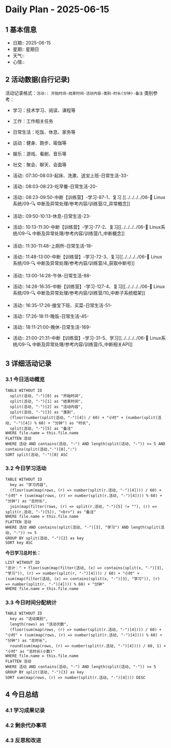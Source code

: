 # Daily Plan - 2025-06-15

## 1 基本信息

- 日期:: 2025-06-15
- 星期:: 星期日
- 天气::
- 心情::

## 2 活动数据(自行记录)
活动记录格式：`活动:: 开始时间-结束时间-活动内容-类别-时长(分钟)-备注`
类别参考：
- 学习：技术学习、阅读、课程等
- 工作：工作相关任务
- 日常生活：吃饭、休息、家务等
- 运动：健身、跑步、瑜伽等
- 娱乐：游戏、看剧、音乐等
- 社交：聚会、聊天、会面等

- 活动:: 07:30-08:03-起床、洗漱、送宝上班-日常生活-33-
- 活动:: 08:03-08:23-吃早餐-日常生活-20-
- 活动:: 08:23-09:50-中断【训练营】-学习-87-1、复习 [[../../../../06-🐧 Linux系统/09-🔍 中断及异常处理/参考内容/训练营/2_异常概念]]
- 活动:: 09:50-10:13-休息-日常生活-23-
- 活动:: 10:13-11:30-中断【训练营】-学习-77-2、复习[[../../../../06-🐧 Linux系统/09-🔍 中断及异常处理/参考内容/训练营/1_中断概念]]
- 活动:: 11:30-11:48-上厕所-日常生活-18-
- 活动:: 11:48-13:00-中断【训练营】-学习-72-3、复习[[../../../../06-🐧 Linux系统/09-🔍 中断及异常处理/参考内容/训练营/4_获取中断号]]
- 活动:: 13:00-14:28-午休-日常生活-88-
- 活动:: 14:28-16:35-中断【训练营】-学习-127-4、复习[[../../../../06-🐧 Linux系统/09-🔍 中断及异常处理/参考内容/训练营/10_中断子系统框架]]
- 活动:: 16:35-17:26-接宝下班、买菜-日常生活-51-
- 活动:: 17:26-18:11-晚饭-日常生活-45-
- 活动:: 18:11-21:00-晚休-日常生活-169-
- 活动:: 21:00-21:31-中断【训练营】-学习-31-5、学习[[../../../../06-🐧 Linux系统/09-🔍 中断及异常处理/参考内容/训练营/5_中断相关API]]

## 3 详细活动记录

### 3.1 今日活动概览

```dataview
TABLE WITHOUT ID
  split(活动, "-")[0] as "开始时间",
  split(活动, "-")[1] as "结束时间", 
  split(活动, "-")[2] as "活动内容",
  split(活动, "-")[3] as "类别",
  (floor(number(split(活动, "-")[4]) / 60) + "小时" + (number(split(活动, "-")[4]) % 60) + "分钟") as "时长",
  split(活动, "-")[5] as "备注"
WHERE file.name = this.file.name
FLATTEN 活动
WHERE 活动 AND contains(活动, "-") AND length(split(活动, "-")) >= 5 AND contains(split(活动,"-")[0],":")
SORT split(活动, "-")[0] ASC
```

### 3.2 今日学习活动

```dataview
TABLE WITHOUT ID
  key as "学习内容",
  (floor(sum(map(rows, (r) => number(split(r.活动, "-")[4]))) / 60) + "小时" + (sum(map(rows, (r) => number(split(r.活动, "-")[4]))) % 60) + "分钟") as "总时长",
  join(map(filter(rows, (r) => split(r.活动, "-")[5] != ""), (r) => split(r.活动, "-")[5]), "<br>") as "备注"
WHERE file.name = this.file.name
FLATTEN 活动
WHERE 活动 AND contains(split(活动, "-")[3], "学习") AND length(split(活动, "-")) >= 5
GROUP BY split(活动, "-")[2] as key
SORT key ASC

```

**今日学习总时长：**

```dataview
LIST WITHOUT ID
"总计：" + floor(sum(map(filter(活动, (x) => contains(split(x, "-")[3], "学习")), (r) => number(split(r, "-")[4]))) / 60) + "小时" + (sum(map(filter(活动, (x) => contains(split(x, "-")[3], "学习")), (r) => number(split(r, "-")[4]))) % 60) + "分钟"
WHERE file.name = this.file.name
```

### 3.3 今日时间分配统计

```dataview
TABLE WITHOUT ID
  key as "活动类别",
  length(rows) as "活动次数",
  (floor(sum(map(rows, (r) => number(split(r.活动, "-")[4]))) / 60) + "小时" + (sum(map(rows, (r) => number(split(r.活动, "-")[4]))) % 60) + "分钟") as "总时长",
  round(sum(map(rows, (r) => number(split(r.活动, "-")[4]))) / 60, 1) + "小时" as "总时长(小数)"
WHERE file.name = this.file.name
FLATTEN 活动
WHERE 活动 AND contains(活动, "-") AND length(split(活动, "-")) >= 5
GROUP BY split(活动, "-")[3] as key
SORT sum(map(rows, (r) => number(split(r.活动, "-")[4]))) DESC
```

## 4 今日总结

### 4.1 学习成果记录

### 4.2 剩余代办事项

### 4.3 反思和改进

